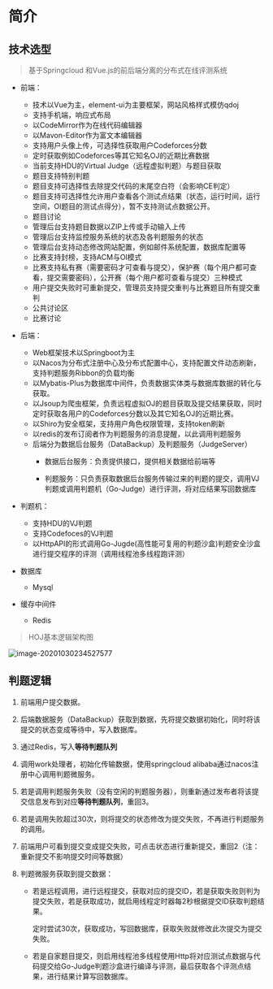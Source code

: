 # 简介

## 技术选型

> 基于Springcloud 和Vue.js的前后端分离的分布式在线评测系统

- 前端：
  -  技术以Vue为主，element-ui为主要框架，网站风格样式模仿qdoj
  -  支持手机端，响应式布局
  -  以CodeMirror作为在线代码编辑器
  -  以Mavon-Editor作为富文本编辑器
  -  支持用户头像上传，可选择性获取用户Codeforces分数
  -  定时获取例如Codeforces等其它知名OJ的近期比赛数据
  -  当前支持HDU的Virtual Judge（远程虚拟判题）与题目获取
  -  题目支持特别判题
  -  题目支持可选择性去除提交代码的末尾空白符（会影响CE判定）
  -  题目支持可选择性允许用户查看各个测试点结果（状态，运行时间，运行空间，OI题目的测试点得分），暂不支持测试点数据公开。
  -  题目讨论
  -  管理后台支持题目数据以ZIP上传或手动输入上传
  -  管理后台支持监控服务系统的状态及各判题服务的状态
  -  管理后台支持动态修改网站配置，例如邮件系统配置，数据库配置等
  -  比赛支持封榜，支持ACM与OI模式
  -  比赛支持私有赛（需要密码才可查看与提交），保护赛（每个用户都可查看，提交需要密码），公开赛（每个用户都可查看与提交）三种模式
  -  用户提交失败时可重新提交，管理员支持提交重判与比赛题目所有提交重判
  -  公共讨论区
  -  比赛讨论
- 后端：
  -  Web框架技术以Springboot为主
  -  以Nacos为分布式注册中心及分布式配置中心，支持配置文件动态刷新，支持判题服务Ribbon的负载均衡
  -  以Mybatis-Plus为数据库中间件，负责数据实体类与数据库数据的转化与获取。
  -  以Jsoup为爬虫框架，负责远程虚拟OJ的题目获取及提交结果获取，同时定时获取各用户的Codeforces分数以及其它知名OJ的近期比赛。
  -  以Shiro为安全框架，支持用户角色权限管理，支持token刷新
  -  以redis的发布订阅者作为判题服务的消息提醒，以此调用判题服务
  - 后端分为数据后台服务（DataBackup）及判题服务（JudgeServer）
    - 数据后台服务：负责提供接口，提供相关数据给前端等

    - 判题服务：只负责获取数据后台服务传输过来的判题的提交，调用VJ判题或调用判题机（Go-Judge）进行评测，将对应结果写回数据库
- 判题机：
  -  支持HDU的VJ判题
  -  支持Codefoces的VJ判题
  -  以HttpAPI的形式调用Go-Jugde(高性能可复用的判题沙盒)判题安全沙盒进行提交程序的评测（调用线程池多线程跑评测）
- 数据库
  
  - Mysql
- 缓存中间件
  
  - Redis

> HOJ基本逻辑架构图

![image-20201030234527577](https://cdn.jsdelivr.net/gh/HimitZH/CDN/images/hoj.png)



## 判题逻辑

1. 前端用户提交数据。

2. 后端数据服务（DataBackup）获取到数据，先将提交数据初始化，同时将该提交的状态变成等待中，写入数据库。

3. 通过Redis，写入**等待判题队列**

4. 调用work处理者，初始化传输数据，使用springcloud alibaba通过nacos注册中心调用判题微服务。

5. 若是调用判题服务失败（没有空闲的判题服务器），则重新通过发布者将该提交信息发布到对应**等待判题队列**，重回3。

6. 若是调用失败超过30次，则将提交的状态修改为提交失败，不再进行判题服务的调用。

7. 前端用户可看到提交变成提交失败，可点击状态进行重新提交，重回2（注：重新提交不影响提交时间等数据）

8. 判题微服务获取到提交数据：

   - 若是远程调用，进行远程提交，获取对应的提交ID，若是获取失败则判为提交失败，若是获取成功，就启用线程定时器每2秒根据提交ID获取判题结果。

     定时尝试30次，获取成功，写回数据库，获取失败就修改此次提交为提交失败。

   - 若是自家题目提交，则启用线程池多线程使用Http将对应测试点数据与代码提交给Go-Judge判题沙盒进行编译与评测，最后获取各个评测点结果，进行结果计算写回数据库。